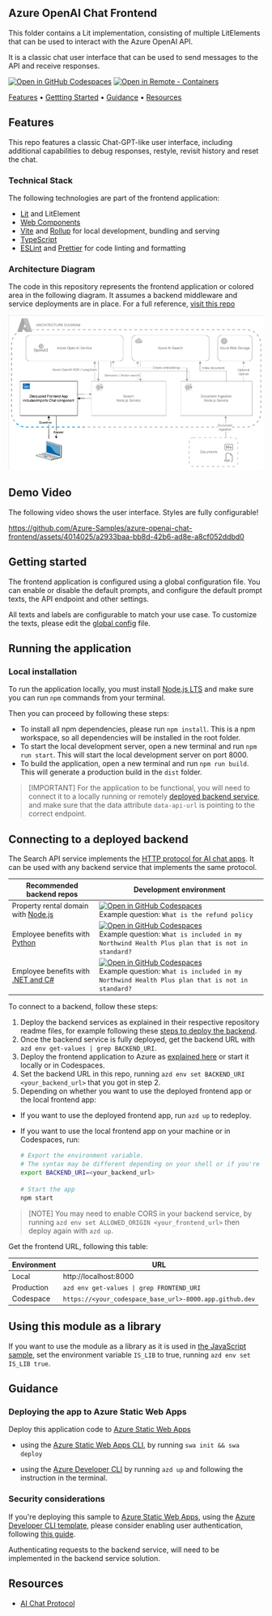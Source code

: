 ## Azure OpenAI Chat Frontend

This folder contains a Lit implementation, consisting of multiple LitElements that can be used to interact with the Azure OpenAI API.

It is a classic chat user interface that can be used to send messages to the API and receive responses.

[![Open in GitHub Codespaces](https://img.shields.io/static/v1?style=for-the-badge&label=GitHub+Codespaces&message=Open&color=brightgreen&logo=github)](https://github.com/codespaces/new?hide_repo_select=true&ref=main&repo=782482632&machine=standardLinux32gb&devcontainer_path=.devcontainer%2Fdevcontainer.json&location=WestUs2)
[![Open in Remote - Containers](https://img.shields.io/static/v1?style=for-the-badge&label=Remote%20-%20Containers&message=Open&color=blue&logo=visualstudiocode)](https://vscode.dev/redirect?url=vscode://ms-vscode-remote.remote-containers/cloneInVolume?url=https://github.com/Azure-Samples/azure-openai-chat-frontend)

[Features](#features) • [Gettting Started](#getting-started) • [Guidance](#guidance) • [Resources](#resources) 

## Features

This repo features a classic Chat-GPT-like user interface, including additional capabilities to debug responses, restyle, revisit history and reset the chat.

### Technical Stack

The following technologies are part of the frontend application:

- [Lit](https://lit.dev) and LitElement
- [Web Components](https://developer.mozilla.org/en-US/docs/Web/Web_Components)
- [Vite](https://vitejs.dev/guide/) and [Rollup](https://rollupjs.org/introduction/) for local development, bundling and serving
- [TypeScript](https://www.typescriptlang.org/)
- [ESLint](https://eslint.org/) and [Prettier](https://prettier.io/) for code linting and formatting

### Architecture Diagram

The code in this repository represents the frontend application or colored area in the following diagram. It assumes a backend middleware and service deployments are in place. For a full reference, [visit this repo](https://github.com/Azure-Samples/azure-search-openai-javascript/tree/main)

![frontend application chat UI](./docs/assets/architecture.png)

## Demo Video

The following video shows the user interface. Styles are fully configurable!

https://github.com/Azure-Samples/azure-openai-chat-frontend/assets/4014025/a2933baa-bb8d-42b6-ad8e-a8cf052ddbd0


## Getting started

The frontend application is configured using a global configuration file. You can enable or disable the default prompts, and configure the default prompt texts, the API endpoint and other settings.

All texts and labels are configurable to match your use case. To customize the texts, please edit the [global config](./src/config/global-config.js) file.

## Running the application

### Local installation

To run the application locally, you must install [Node.js LTS](https://nodejs.org) and make sure you can run `npm` commands from your terminal.

Then you can proceed by following these steps:

- To install all npm dependencies, please run `npm install`. This is a npm workspace, so all dependencies will be installed in the root folder.
- To start the local development server, open a new terminal and run `npm run start`. This will start the local development server on port 8000.
- To build the application, open a new terminal and run `npm run build`. This will generate a production build in the `dist` folder.

> [IMPORTANT]
> For the application to be functional, you will need to connect it to a locally running or remotely [deployed backend service](#deploying-the-app-to-azure-static-web-apps), and make sure that the data attribute `data-api-url` is pointing to the correct endpoint.

## Connecting to a deployed backend

The Search API service implements the [HTTP protocol for AI chat apps](https://github.com/Azure-Samples/ai-chat-app-protocol). It can be used with any backend service that implements the same protocol.

| Recommended backend repos | Development environment | 
| -- | -- | 
|Property rental domain with [Node.js](https://github.com/Azure-Samples/azure-search-openai-javascript)|[![Open in GitHub Codespaces](https://github.com/codespaces/badge.svg)](https://codespaces.new/Azure-Samples/azure-search-openai-javascript)<br>Example question: `What is the refund policy`|
|Employee benefits with [Python](https://github.com/Azure-Samples/azure-search-openai-demo)|[![Open in GitHub Codespaces](https://github.com/codespaces/badge.svg)](https://codespaces.new/Azure-Samples/azure-search-openai-demo)<br>Example question: `What is included in my Northwind Health Plus plan that is not in standard?`|
|Employee benefits with [.NET and C#](https://github.com/Azure-Samples/azure-search-openai-demo-csharp)|[![Open in GitHub Codespaces](https://github.com/codespaces/badge.svg)](https://codespaces.new/Azure-Samples/azure-search-openai-demo-csharp)<br>Example question: `What is included in my Northwind Health Plus plan that is not in standard?`|

To connect to a backend, follow these steps:

1. Deploy the backend services as explained in their respective repository readme files, for example following these [steps to deploy the backend](https://github.com/Azure-Samples/azure-search-openai-javascript#deploying-from-scratch).
2. Once the backend service is fully deployed, get the backend URL with `azd env get-values | grep BACKEND_URI`.
3. Deploy the frontend application to Azure as [explained here](#deploying-the-app-to-azure-static-web-apps) or start it locally or in Codespaces.
4. Set the backend URL in this repo, running `azd env set BACKEND_URI <your_backend_url>` that you got in step 2.
5. Depending on whether you want to use the deployed frontend app or the local frontend app:

- If you want to use the deployed frontend app, run `azd up` to redeploy.
- If you want to use the local frontend app on your machine or in Codespaces, run:

  ```sh
  # Export the environment variable.
  # The syntax may be different depending on your shell or if you're using Windows.
  export BACKEND_URI=<your_backend_url>

  # Start the app
  npm start
  ```

> [NOTE]
> You may need to enable CORS in your backend service, by running `azd env set ALLOWED_ORIGIN <your_frontend_url>` then deploy again with `azd up`. 

Get the frontend URL, following this table:

| Environment | URL                                                     |
| ----------- | ------------------------------------------------------- |
| Local       | http://localhost:8000                                   |
| Production  | `azd env get-values \| grep FRONTEND_URI`               |
| Codespace   | `https://<your_codespace_base_url>-8000.app.github.dev` |

## Using this module as a library

If you want to use the module as a library as it is used in [the JavaScript sample](https://github.com/Azure-Samples/azure-search-openai-javascript), set the environment variable `IS_LIB` to true, running `azd env set IS_LIB true`.

## Guidance

### Deploying the app to Azure Static Web Apps

Deploy this application code to [Azure Static Web Apps](https://docs.microsoft.com/azure/static-web-apps/overview)

- using the [Azure Static Web Apps CLI](https://learn.microsoft.com/azure/static-web-apps/static-web-apps-cli-deploy), by running `swa init && swa deploy`

- using the [Azure Developer CLI](https://learn.microsoft.com/azure/developer/azure-developer-cli/overview)
by running `azd up` and following the instruction in the terminal.

### Security considerations

If you're deploying this sample to [Azure Static Web Apps](https://learn.microsoft.com/azure/static-web-apps/overview), using the [Azure Developer CLI template](./infra/), please consider enabling user authentication, following [this guide](https://learn.microsoft.com/en-us/azure/static-web-apps/authentication-authorization). 

Authenticating requests to the backend service, will need to be implemented in the backend service solution.

## Resources

- [AI Chat Protocol](https://github.com/microsoft/ai-chat-protocol)
